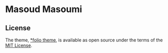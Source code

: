 # Masoud Masoumi
<!-- ALL-CONTRIBUTORS-BADGE:START - Do not remove or modify this section -->
[maintainers]: https://img.shields.io/badge/maintainers-4-success.svg 'Number of maintainers'
<!-- ALL-CONTRIBUTORS-BADGE:END -->

## License

The theme, [\*folio theme](https://github.com/bogoli/-folio), is available as open source under the terms of the [MIT License](https://github.com/alshedivat/al-folio/blob/master/LICENSE).
